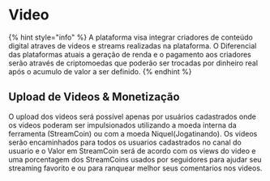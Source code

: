 # Video

{% hint style="info" %}
A plataforma visa integrar criadores de conteúdo digital atraves de videos e streams realizadas na plataforma. O Diferencial das plataformas atuais a geração de renda e o pagamento aos criadores serão através de criptomoedas que poderão ser trocadas por dinheiro real após o acumulo de valor a ser definido.
{% endhint %}

## Upload de Videos & Monetização

O upload dos videos será possível apenas por usuários cadastrados onde os videos poderam ser impulsionados utilizando a moeda interna da ferramenta (StreamCoin) ou com a moeda Niquel(Jogatinando). Os videos serão encaminhados para todos os usuarios cadastrados no canal do usuario e o Valor em StreamCoin será de acordo com os views do video e uma porcentagem dos StreamCoins usados por seguidores para ajudar seu streaming favorito e ou para ranquear melhor seus comentarios nos videos.
